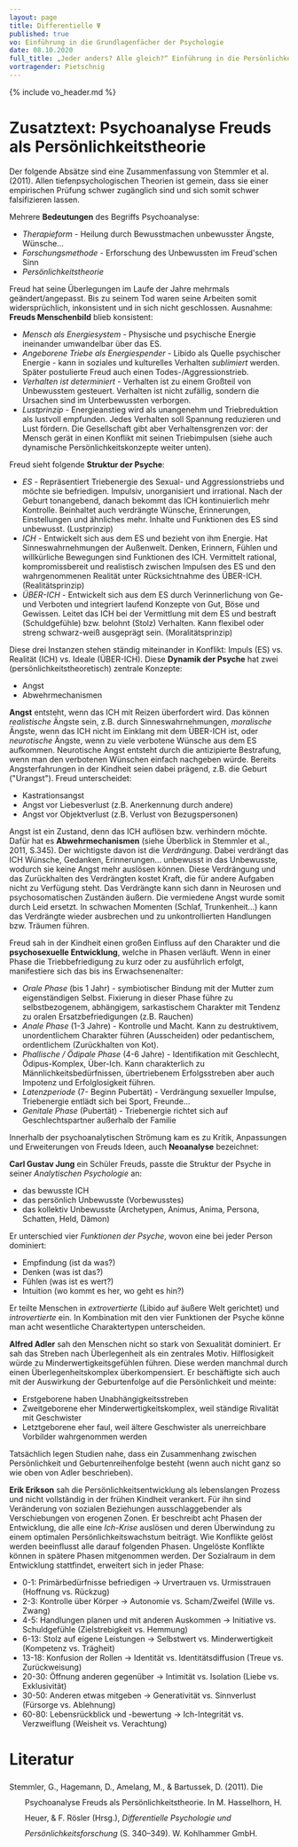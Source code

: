 ```yaml
---
layout: page
title: Differentielle Ψ
published: true
vo: Einführung in die Grundlagenfächer der Psychologie
date: 08.10.2020
full_title: „Jeder anders? Alle gleich?“ Einführung in die Persönlichkeitspsychologie
vortragender: Pietschnig
---
```


{% include vo_header.md %}

# Zusatztext: Psychoanalyse Freuds als Persönlichkeitstheorie

Der folgende Absätze sind eine Zusammenfassung von Stemmler et al. (2011). Allen tiefenpsychologischen Theorien ist gemein, dass sie einer empirischen Prüfung schwer zugänglich sind und sich somit schwer falsifizieren lassen.

Mehrere **Bedeutungen** des Begriffs Psychoanalyse:
* _Therapieform_ - Heilung durch Bewusstmachen unbewusster Ängste, Wünsche...
* _Forschungsmethode_ - Erforschung des Unbewussten im Freud'schen Sinn
* _Persönlichkeitstheorie_

Freud hat seine Überlegungen im Laufe der Jahre mehrmals geändert/angepasst. Bis zu seinem Tod waren seine Arbeiten somit widersprüchlich, inkonsistent und in sich nicht geschlossen. Ausnahme: **Freuds Menschenbild** blieb konsistent:
* _Mensch als Energiesystem_ - Physische und psychische Energie ineinander umwandelbar über das ES.
* _Angeborene Triebe als Energiespender_ - Libido als Quelle psychischer Energie - kann in soziales und kulturelles Verhalten _sublimiert_ werden. Später postulierte Freud auch einen Todes-/Aggressionstrieb.
* _Verhalten ist determiniert_ - Verhalten ist zu einem Großteil von Unbewusstem gesteuert. Verhalten ist nicht zufällig, sondern die Ursachen sind im Unterbewussten verborgen.
* _Lustprinzip_ - Energieanstieg wird als unangenehm und Triebreduktion als lustvoll empfunden. Jedes Verhalten soll Spannung reduzieren und Lust fördern. Die Gesellschaft gibt aber Verhaltensgrenzen vor: der Mensch gerät in einen Konflikt mit seinen Triebimpulsen (siehe auch dynamische Persönlichkeitskonzepte weiter unten).

Freud sieht folgende **Struktur der Psyche**:
* _ES_ - Repräsentiert Triebenergie des Sexual- und Aggressionstriebs und möchte sie befriedigen. Impulsiv, unorganisiert und irrational. Nach der Geburt tonangebend, danach bekommt das ICH kontinuierlich mehr Kontrolle. Beinhaltet auch verdrängte Wünsche, Erinnerungen, Einstellungen und ähnliches mehr. Inhalte und Funktionen des ES sind unbewusst. (Lustprinzip)
* _ICH_ - Entwickelt sich aus dem ES und bezieht von ihm Energie. Hat Sinneswahrnehmungen der Außenwelt. Denken, Erinnern, Fühlen und willkürliche Bewegungen sind Funktionen des ICH. Vermittelt rational, kompromissbereit und realistisch zwischen Impulsen des ES und den wahrgenommenen Realität unter Rücksichtnahme des ÜBER-ICH. (Realitätsprinzip)
* _ÜBER-ICH_ - Entwickelt sich aus dem ES durch Verinnerlichung von Ge- und Verboten und integriert laufend Konzepte von Gut, Böse und Gewissen. Leitet das ICH bei der Vermittlung mit dem ES und bestraft (Schuldgefühle) bzw. belohnt (Stolz) Verhalten. Kann flexibel oder streng schwarz-weiß ausgeprägt sein. (Moralitätsprinzip)

Diese drei Instanzen stehen ständig miteinander in Konflikt: Impuls (ES) vs. Realität (ICH) vs. Ideale (ÜBER-ICH). Diese **Dynamik der Psyche** hat zwei (persönlichkeitstheoretisch) zentrale Konzepte:
* Angst
* Abwehrmechanismen

**Angst** entsteht, wenn das ICH mit Reizen überfordert wird. Das können _realistische_ Ängste sein, z.B. durch Sinneswahrnehmungen, _moralische_ Ängste, wenn das ICH nicht im Einklang mit dem ÜBER-ICH ist, oder _neurotische_ Ängste, wenn zu viele verbotene Wünsche aus dem ES aufkommen. Neurotische Angst entsteht durch die antizipierte Bestrafung, wenn man den verbotenen Wünschen einfach nachgeben würde. Bereits Angsterfahrungen in der Kindheit seien dabei prägend, z.B. die Geburt ("Urangst"). Freud unterscheidet:
* Kastrationsangst
* Angst vor Liebesverlust (z.B. Anerkennung durch andere)
* Angst vor Objektverlust (z.B. Verlust von Bezugspersonen)

Angst ist ein Zustand, denn das ICH auflösen bzw. verhindern möchte. Dafür hat es **Abwehrmechanismen** (siehe Überblick in Stemmler et al., 2011, S.345). Der wichtigste davon ist die _Verdrängung_. Dabei verdrängt das ICH Wünsche, Gedanken, Erinnerungen... unbewusst in das Unbewusste, wodurch sie keine Angst mehr auslösen können. Diese Verdrängung und das Zurückhalten des Verdrängten kostet Kraft, die für andere Aufgaben nicht zu Verfügung steht. Das Verdrängte kann sich dann in Neurosen und psychosomatischen Zuständen äußern. Die vermiedene Angst wurde somit durch Leid ersetzt. In schwachen Momenten (Schlaf, Trunkenheit...) kann das Verdrängte wieder ausbrechen und zu unkontrollierten Handlungen bzw. Träumen führen.

Freud sah in der Kindheit einen großen Einfluss auf den Charakter und die **psychosexuelle Entwicklung**, welche in Phasen verläuft. Wenn in einer Phase die Triebbefriedigung zu kurz oder zu ausführlich erfolgt, manifestiere sich das bis ins Erwachsenenalter:
* _Orale Phase_ (bis 1 Jahr) - symbiotischer Bindung mit der Mutter zum eigenständigen Selbst. Fixierung in dieser Phase führe zu selbstbezogenem, abhängigem, sarkastischem Charakter mit Tendenz zu oralen Ersatzbefriedigungen (z.B. Rauchen)
* _Anale Phase_ (1-3 Jahre) - Kontrolle und Macht. Kann zu destruktivem, unordentlichem Charakter führen (Ausscheiden) oder pedantischem, ordentlichem (Zurückhalten von Kot).
* _Phallische / Ödipale Phase_ (4-6 Jahre) - Identifikation mit Geschlecht, Ödipus-Komplex, Über-Ich. Kann charakterlich zu Männlichkeitsbedürfnissen, übertriebenem Erfolgsstreben aber auch Impotenz und Erfolglosigkeit führen.
* _Latenzperiode_ (7- Beginn Pubertät) - Verdrängung sexueller Impulse, Triebenergie entlädt sich bei Sport, Freunde...
* _Genitale Phase_ (Pubertät) - Triebenergie richtet sich auf Geschlechtspartner außerhalb der Familie

Innerhalb der psychoanalytischen Strömung kam es zu Kritik, Anpassungen und Erweiterungen von Freuds Ideen, auch **Neoanalyse** bezeichnet:

**Carl Gustav Jung** ein Schüler Freuds, passte die Struktur der Psyche in seiner _Analytischen Psychologie_ an:
* das bewusste ICH
* das persönlich Unbewusste (Vorbewusstes)
* das kollektiv Unbewusste (Archetypen, Animus, Anima, Persona, Schatten, Held, Dämon)

Er unterschied vier _Funktionen der Psyche_, wovon eine bei jeder Person dominiert:
* Empfindung (ist da was?)
* Denken (was ist das?)
* Fühlen (was ist es wert?)
* Intuition (wo kommt es her, wo geht es hin?)

Er teilte Menschen in _extrovertierte_ (Libido auf äußere Welt gerichtet) und _introvertierte_ ein. In Kombination mit den vier Funktionen der Psyche könne man acht wesentliche Charaktertypen unterscheiden.

**Alfred Adler** sah den Menschen nicht so stark von Sexualität dominiert. Er sah das Streben nach Überlegenheit als ein zentrales Motiv. Hilflosigkeit würde zu Minderwertigkeitsgefühlen führen. Diese werden manchmal durch einen Überlegenheitskomplex überkompensiert. Er beschäftigte sich auch mit der Auswirkung der Geburtenfolge auf die Persönlichkeit und meinte:
* Erstgeborene haben Unabhängigkeitsstreben
* Zweitgeborene eher Minderwertigkeitskomplex, weil ständige Rivalität mit Geschwister
* Letztgeborene eher faul, weil ältere Geschwister als unerreichbare Vorbilder wahrgenommen werden

Tatsächlich legen Studien nahe, dass ein Zusammenhang zwischen Persönlichkeit und Geburtenreihenfolge besteht (wenn auch nicht ganz so wie oben von Adler beschrieben).

**Erik Erikson** sah die Persönlichkeitsentwicklung als lebenslangen Prozess und nicht vollständig in der frühen Kindheit verankert. Für ihn sind Veränderung von sozialen Beziehungen ausschlaggebender als Verschiebungen von erogenen Zonen. Er beschreibt acht Phasen der Entwicklung, die alle eine _Ich-Krise_ auslösen und deren Überwindung zu einem optimalen Persönlichkeitswachstum beiträgt. Wie Konflikte gelöst werden beeinflusst alle darauf folgenden Phasen. Ungelöste Konflikte können in spätere Phasen mitgenommen werden. Der Sozialraum in dem Entwicklung stattfindet, erweitert sich in jeder Phase:
* 0-1: Primärbedürfnisse befriedigen → Urvertrauen vs. Urmisstrauen (Hoffnung vs. Rückzug)
* 2-3: Kontrolle über Körper → Autonomie vs. Scham/Zweifel (Wille vs. Zwang)
* 4-5: Handlungen planen und mit anderen Auskommen → Initiative vs. Schuldgefühle (Zielstrebigkeit vs. Hemmung)
* 6-13: Stolz auf eigene Leistungen → Selbstwert vs. Minderwertigkeit (Kompetenz vs. Trägheit)
* 13-18: Konfusion der Rollen → Identität vs. Identitätsdiffusion (Treue vs. Zurückweisung)
* 20-30: Öffnung anderen gegenüber → Intimität vs. Isolation (Liebe vs. Exklusivität)
* 30-50: Anderen etwas mitgeben → Generativität vs. Sinnverlust (Fürsorge vs. Ablehnung)
* 60-80: Lebensrückblick und -bewertung → Ich-Integrität vs. Verzweiflung (Weisheit vs. Verachtung)

# Literatur

<div class="csl-bib-body" style="line-height: 2; margin-left: 2em; text-indent:-2em;">
  <div class="csl-entry">Stemmler, G., Hagemann, D., Amelang, M., &amp; Bartussek, D. (2011). Die Psychoanalyse Freuds als Persönlichkeitstheorie. In M. Hasselhorn, H. Heuer, &amp; F. Rösler (Hrsg.), <i>Differentielle Psychologie und Persönlichkeitsforschung</i> (S. 340–349). W. Kohlhammer GmbH.</div>
  <span class="Z3988" title="url_ver=Z39.88-2004&amp;ctx_ver=Z39.88-2004&amp;rfr_id=info%3Asid%2Fzotero.org%3A2&amp;rft_val_fmt=info%3Aofi%2Ffmt%3Akev%3Amtx%3Abook&amp;rft.genre=bookitem&amp;rft.atitle=Die%20Psychoanalyse%20Freuds%20als%20Pers%C3%B6nlichkeitstheorie&amp;rft.place=Stuttgart&amp;rft.publisher=W.%20Kohlhammer%20GmbH&amp;rft.series=Kohlhammer%20Standards%20Psychologie&amp;rft.aufirst=Gerhard&amp;rft.aulast=Stemmler&amp;rft.au=Gerhard%20Stemmler&amp;rft.au=Dirk%20Hagemann&amp;rft.au=Manfred%20Amelang&amp;rft.au=M.%20Hasselhorn&amp;rft.au=H.%20Heuer&amp;rft.au=F.%20R%C3%B6sler&amp;rft.au=D.%20Bartussek&amp;rft.date=2011&amp;rft.pages=340-349&amp;rft.spage=340&amp;rft.epage=349"></span>
</div>
